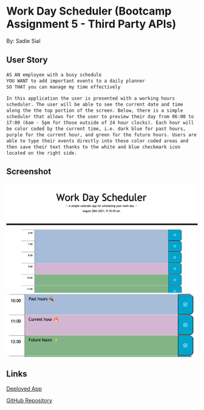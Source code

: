 # Work Day Scheduler (Bootcamp Assignment 5 -  Third Party APIs)

By: Sadie Sial


## User Story

```
AS AN employee with a busy schedule
YOU WANT to add important events to a daily planner
SO THAT you can manage my time effectively
```

```
In this application the user is presented with a working hours scheduler. The user will be able to see the current date and time along the the top portion of the screen. Below, there is a simple scheduler that allows for the user to preview their day from 06:00 to 17:00 (6am - 5pm for those outside of 24 hour clocks). Each hour will be color coded by the current time, i.e. dark blue for past hours, purple for the current hour, and green for the future hours. Users are able to type their events directly into these color coded areas and then save their text thanks to the white and blue checkmark icon located on the right side. 
```


## Screenshot

![Screenshot](assets/images/screenshot.png)
![Screenshot](assets/images/screenshot2.png)


## Links

[Deployed App](https://sadielinks.github.io/work-day-scheduler/)

[GitHub Repository](https://github.com/sadielinks/work-day-scheduler)